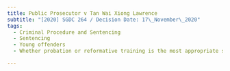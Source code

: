 ```yaml
---
title: Public Prosecutor v Tan Wai Xiong Lawrence
subtitle: "[2020] SGDC 264 / Decision Date: 17\_November\_2020"
tags:
  - Criminal Procedure and Sentencing
  - Sentencing
  - Young offenders
  - Whether probation or reformative training is the most appropriate sentence

---
```

